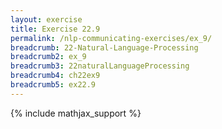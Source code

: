 ```yaml
---
layout: exercise
title: Exercise 22.9
permalink: /nlp-communicating-exercises/ex_9/
breadcrumb: 22-Natural-Language-Processing
breadcrumb2: ex_9
breadcrumb3: 22naturalLanguageProcessing
breadcrumb4: ch22ex9
breadcrumb5: ex22.9
---
```


{% include mathjax_support %}

